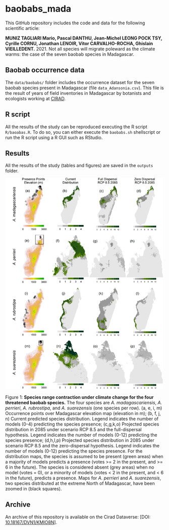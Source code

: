 # baobabs_mada

This GitHub repository includes the code and data for the following scientific article:

**MUNIZ TAGLIARI Mario, Pascal DANTHU, Jean-Michel LEONG POCK TSY, Cyrille CORNU, Jonathan LENOIR, Vítor CARVALHO-ROCHA, Ghislain VIEILLEDENT.** 2021. Not all species will migrate poleward as the climate warms: the case of the seven baobab species in Madagascar.

## Baobab occurrence data

The `data/baobabs/` folder includes the occurrence dataset for the seven baobab species present in Madagascar (file `data_Adansonia.csv`). This file is the result of years of field inventories in Madagascar by botanists and ecologists working at [CIRAD](https://www.cirad.fr).

## R script

All the results of the study can be reproduced executing the R script `R/baoabas.R`. To do so, you can either execute the `baobabs.sh` shellscript or run the R script using a R GUI such as RStudio.

## Results

All the results of the study (tables and figures) are saved in the `outputs` folder.

<img alt="SDA" src="outputs/plot_SDA_threat.png" width="500">

Figure 1: **Species range contraction under climate change for the four threatened baobab species.** The four species are _A. madagascariensis_, _A. perrieri_, _A. rubrostipa_, and _A. suarezensis_ (one species per row). (a, e, i, m) Occurrence points over Madagascar elevation map (elevation in m); (b, f, j, n) Current predicted species distribution. Legend indicates the number of models (0-4) predicting the species presence; (c,g,k,o) Projected species distribution in 2085 under scenario RCP 8.5 and the full-dispersal hypothesis. Legend indicates the number of models (0-12) predicting the species presence; (d,h,l,p) Projected species distribution in 2085 under scenario RCP 8.5 and the zero-dispersal hypothesis. Legend indicates the number of models (0-12) predicting the species presence. For the distribution maps, the species is assumed to be present (green areas) when a majority of models predicts a presence (votes >= 2 in the present, and >= 6 in the future). The species is considered absent (grey areas) when no model (votes = 0), or a minority of models (votes < 2 in the present, and < 6 in the future), predicts a presence. Maps for _A. perrieri_ and _A. suarezensis_, two species distributed at the extreme North of Madagascar, have been zoomed in (black squares).

## Archive

An archive of this repository is available on the Cirad Dataverse: \[DOI: [10.18167/DVN1/KMIO8N](http://dx.doi.org/10.18167/DVN1/KMIO8N)\].
